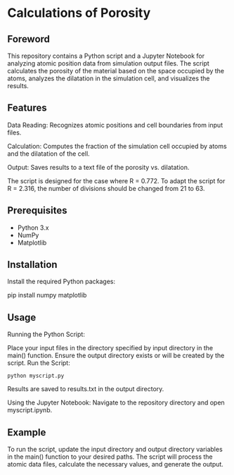 # Calculations of Porosity 

## Foreword

This repository contains a Python script and a Jupyter Notebook for analyzing atomic position data from simulation output files. The script calculates the porosity of the material based on the space occupied by the atoms, analyzes the dilatation in the simulation cell, and visualizes the results. 


## Features

Data Reading: Recognizes atomic positions and cell boundaries from input files.

Calculation: Computes the fraction of the simulation cell occupied by atoms and the dilatation of the cell.

Output: Saves results to a text file of the porosity vs. dilatation.

The script is designed for the case where R = 0.772. To adapt the script for R = 2.316, the number of divisions should be changed from 21 to 63.

## Prerequisites
* Python 3.x
* NumPy
* Matplotlib

## Installation
Install the required Python packages:

pip install numpy matplotlib

## Usage
Running the Python Script:

Place your input files in the directory specified by input directory in the main() function. Ensure the output directory exists or will be created by the script.
Run the Script:

	python myscript.py



Results are saved to results.txt in the output directory.


Using the Jupyter Notebook:
Navigate to the repository directory and open myscript.ipynb.

## Example

To run the script, update the input directory and output directory variables in the main() function to your desired paths. The script will process the atomic data files, calculate the necessary values, and generate the output.



